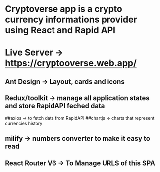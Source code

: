 # Cryptoverse app is a crypto currency informations provider using React and Rapid API
# Live Server -> https://cryptooverse.web.app/
## Ant Design -> Layout, cards and icons
## Redux/toolkit -> manage all application states and store RapidAPI feched data
##axios -> to fetch data from RapidAPI
##chartjs -> charts that represent currencies history
## milify -> numbers converter to make it easy to read
## React Router V6 -> To Manage URLS of this SPA
